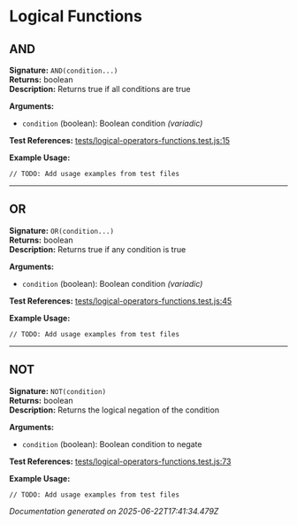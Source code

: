 # Logical Functions


## AND

**Signature:** `AND(condition...)`  
**Returns:** boolean  
**Description:** Returns true if all conditions are true

**Arguments:**
- `condition` (boolean): Boolean condition *(variadic)*

**Test References:** [tests/logical-operators-functions.test.js:15](../../tests/logical-operators-functions.test.js:15)

**Example Usage:**
```
// TODO: Add usage examples from test files
```

---

## OR

**Signature:** `OR(condition...)`  
**Returns:** boolean  
**Description:** Returns true if any condition is true

**Arguments:**
- `condition` (boolean): Boolean condition *(variadic)*

**Test References:** [tests/logical-operators-functions.test.js:45](../../tests/logical-operators-functions.test.js:45)

**Example Usage:**
```
// TODO: Add usage examples from test files
```

---

## NOT

**Signature:** `NOT(condition)`  
**Returns:** boolean  
**Description:** Returns the logical negation of the condition

**Arguments:**
- `condition` (boolean): Boolean condition to negate

**Test References:** [tests/logical-operators-functions.test.js:73](../../tests/logical-operators-functions.test.js:73)

**Example Usage:**
```
// TODO: Add usage examples from test files
```


*Documentation generated on 2025-06-22T17:41:34.479Z*
